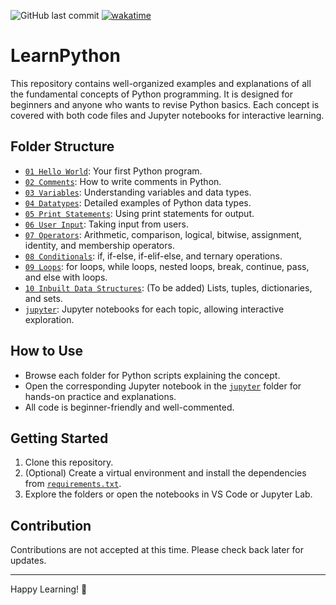 ![GitHub last commit](https://img.shields.io/github/last-commit/jagratadeb/LearnPython?style=for-the-badge)
<a href="https://wakatime.com/badge/user/bb00c0fe-44b9-40c6-b043-77019e433b47/project/2e691c5b-6d90-4ee7-a3c1-b40f05cd5cc5"><img src="https://wakatime.com/badge/user/bb00c0fe-44b9-40c6-b043-77019e433b47/project/2e691c5b-6d90-4ee7-a3c1-b40f05cd5cc5.svg" alt="wakatime"></a>

# LearnPython

This repository contains well-organized examples and explanations of all the fundamental concepts of Python programming. It is designed for beginners and anyone who wants to revise Python basics. Each concept is covered with both code files and Jupyter notebooks for interactive learning.

## Folder Structure

- [`01 Hello World`](./01%20Hello%20World/): Your first Python program.
- [`02 Comments`](./02%20Comments/): How to write comments in Python.
- [`03 Variables`](./03%20Variables/): Understanding variables and data types.
- [`04 Datatypes`](./04%20Datatypes/): Detailed examples of Python data types.
- [`05 Print Statements`](./05%20Print%20Statements/): Using print statements for output.
- [`06 User Input`](./06%20User%20Input/): Taking input from users.
- [`07 Operators`](./07%20Operators/): Arithmetic, comparison, logical, bitwise, assignment, identity, and membership operators.
- [`08 Conditionals`](./08%20Conditionals/): if, if-else, if-elif-else, and ternary operations.
- [`09 Loops`](./09%20Loops/): for loops, while loops, nested loops, break, continue, pass, and else with loops.
- [`10 Inbuilt Data Structures`](./10%20Inbuilt%20Data%20Structures/): (To be added) Lists, tuples, dictionaries, and sets.
- [`jupyter`](./jupyter/): Jupyter notebooks for each topic, allowing interactive exploration.

## How to Use

- Browse each folder for Python scripts explaining the concept.
- Open the corresponding Jupyter notebook in the [`jupyter`](./jupyter/) folder for hands-on practice and explanations.
- All code is beginner-friendly and well-commented.

## Getting Started

1. Clone this repository.
2. (Optional) Create a virtual environment and install the dependencies from [`requirements.txt`](./requirements.txt).
3. Explore the folders or open the notebooks in VS Code or Jupyter Lab.

## Contribution

Contributions are not accepted at this time. Please check back later for updates.

---

Happy Learning! 🚀